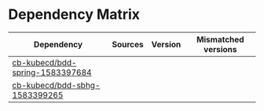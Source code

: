 # Dependency Matrix

Dependency | Sources | Version | Mismatched versions
---------- | ------- | ------- | -------------------
[cb-kubecd/bdd-spring-1583397684](https://github.com/cb-kubecd/bdd-spring-1583397684.git) |  | []() | 
[cb-kubecd/bdd-sbhg-1583399265](https://github.com/cb-kubecd/bdd-sbhg-1583399265.git) |  | []() | 
